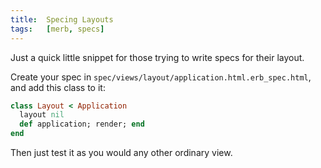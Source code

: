 ```yaml
---
title:  Specing Layouts
tags:   [merb, specs]
---
```


Just a quick little snippet for those trying to write specs for their layout.

Create your spec in `spec/views/layout/application.html.erb_spec.html`, and add this class to it:

```ruby
class Layout < Application
  layout nil
  def application; render; end
end
```

Then just test it as you would any other ordinary view.

